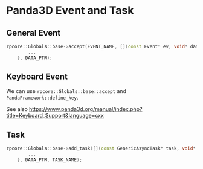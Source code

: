 # Panda3D Event and Task

## General Event
```cpp
rpcore::Globals::base->accept(EVENT_NAME, [](const Event* ev, void* data) {
        ...
    }, DATA_PTR);
```

## Keyboard Event
We can use `rpcore::Globals::base::accept` and `PandaFramework::define_key`.

See also https://www.panda3d.org/manual/index.php?title=Keyboard_Support&language=cxx


## Task
```cpp
rpcore::Globals::base->add_task([](const GenericAsyncTask* task, void* user_data) {
        ...
    }, DATA_PTR, TASK_NAME);
```
